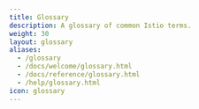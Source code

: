 ```yaml
---
title: Glossary
description: A glossary of common Istio terms.
weight: 30
layout: glossary
aliases:
  - /glossary
  - /docs/welcome/glossary.html
  - /docs/reference/glossary.html
  - /help/glossary.html
icon: glossary
---
```

